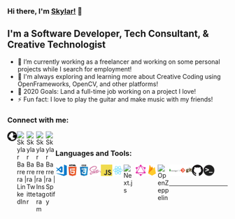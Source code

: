 ### Hi there, I'm [Skylar!][website] 👋

## I'm a Software Developer, Tech Consultant, & Creative Technologist
- 🔭 I’m currently working as a freelancer and working on some personal projects while I search for employment!
- 🎨 I'm always exploring and learning more about Creative Coding using OpenFrameworks, OpenCV, and other platforms!
- 🥅 2020 Goals: Land a full-time job working on a project I love!
- ⚡ Fun fact: I love to play the guitar and make music with my friends!

### Connect with me:

[<img align="left" alt="skylarbarrera.com" width="22px" src="https://raw.githubusercontent.com/iconic/open-iconic/master/svg/globe.svg" />][website]
[<img align="left" alt="Skylar Barrera | LinkedIn" width="22px" src="https://cdn.jsdelivr.net/npm/simple-icons@v3/icons/linkedin.svg" />][linkedin]
[<img align="left" alt="Skylar Barrera | Twitter" width="22px" src="https://cdn.jsdelivr.net/npm/simple-icons@v3/icons/twitter.svg" />][twitter]

[<img align="left" alt="Skylar Barrera | Instagram" width="22px" src="https://cdn.jsdelivr.net/npm/simple-icons@v3/icons/instagram.svg" />][instagram]

[<img align="left" alt="Skylar Barrera | Spotify" width="22px" src="https://cdn.jsdelivr.net/npm/simple-icons@v3/icons/spotify.svg" />][spotify]

<br />

### Languages and Tools:

 <img align="left" alt="Visual Studio Code" width="26px" src="https://raw.githubusercontent.com/github/explore/80688e429a7d4ef2fca1e82350fe8e3517d3494d/topics/visual-studio-code/visual-studio-code.png" />
 <img align="left" alt="HTML5" width="26px" src="https://raw.githubusercontent.com/github/explore/80688e429a7d4ef2fca1e82350fe8e3517d3494d/topics/html/html.png" />
 <img align="left" alt="CSS3" width="26px" src="https://raw.githubusercontent.com/github/explore/80688e429a7d4ef2fca1e82350fe8e3517d3494d/topics/css/css.png" />
 <img align="left" alt="Sass" width="26px" src="https://raw.githubusercontent.com/github/explore/80688e429a7d4ef2fca1e82350fe8e3517d3494d/topics/sass/sass.png" />
 <img align="left" alt="JavaScript" width="26px" src="https://raw.githubusercontent.com/github/explore/80688e429a7d4ef2fca1e82350fe8e3517d3494d/topics/javascript/javascript.png" />
 <img align="left" alt="React" width="26px" src="https://raw.githubusercontent.com/github/explore/80688e429a7d4ef2fca1e82350fe8e3517d3494d/topics/react/react.png" />
 <img align="left" alt="Next.js" width="26px" src="https://repository-images.githubusercontent.com/70107786/6532af00-82ea-11ea-9d1a-7fcded8ac5d3" />
 <img align="left" alt="GraphQL" width="26px" src="https://raw.githubusercontent.com/github/explore/80688e429a7d4ef2fca1e82350fe8e3517d3494d/topics/graphql/graphql.png" />
 <img align="left" alt="Firebase" width="26px" src="https://raw.githubusercontent.com/github/explore/80688e429a7d4ef2fca1e82350fe8e3517d3494d/topics/firebase/firebase.png" />
 <img align="left" alt="OpenZeppelin" width="26px" src="https://avatars0.githubusercontent.com/u/20820676?s=200&v=4" />
<img align="left" alt="MongoDB" width="26px" src="https://raw.githubusercontent.com/github/explore/80688e429a7d4ef2fca1e82350fe8e3517d3494d/topics/mongodb/mongodb.png" />
<img align="left" alt="Git" width="26px" src="https://raw.githubusercontent.com/github/explore/80688e429a7d4ef2fca1e82350fe8e3517d3494d/topics/git/git.png" />
<img align="left" alt="GitHub" width="26px" src="https://raw.githubusercontent.com/github/explore/78df643247d429f6cc873026c0622819ad797942/topics/github/github.png" />
<img align="left" alt="HTML5" width="26px" src="https://raw.githubusercontent.com/github/explore/80688e429a7d4ef2fca1e82350fe8e3517d3494d/topics/terminal/terminal.png" />
<br />
<br />

---



[website]: https://skylarbarrera.com
[linkedin]: https://linkedin.com/in/skylarbarrera
[twitter]: https://twitter.com/FreakyFunkHorse
[instagram]: https://instagram.com/skylarbarrera
[spotify]: https://open.spotify.com/user/121764054 

